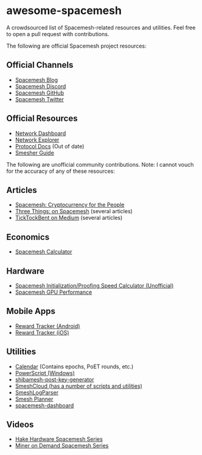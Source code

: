 # awesome-spacemesh
A crowdsourced list of Spacemesh-related resources and utilities. Feel free to open a pull request with contributions.

The following are official Spacemesh project resources:

## Official Channels
- [Spacemesh Blog](https://spacemesh.io/blog)
- [Spacemesh Discord](https://chat.spacemesh.io/)
- [Spacemesh GitHub](https://github.com/spacemeshos/)
- [Spacemesh Twitter](https://twitter.com/teamspacemesh)

## Official Resources
- [Network Dashboard](https://dash.spacemesh.io/)
- [Network Explorer](https://explorer.spacemesh.io/overview)
- [Protocol Docs](https://github.com/spacemeshos/platform-docs/blob/main/docs/protocol/overview.md) (Out of date)
- [Smesher Guide](https://github.com/spacemeshos/wiki/wiki/Smesher-Guide)

The following are unofficial community contributions. Note: I cannot vouch for the accuracy of any of these resources:

## Articles
- [Spacemesh: Cryptocurrency for the People](https://blog.fabioiotti.com/posts/spacemesh-cryptocurrency-for-the-people/)
- [Three Things: on Spacemesh](https://rettig.substack.com/t/spacemesh) (several articles)
- [TickTockBent on Medium](https://medium.com/@benttick) (several articles)

## Economics
- [Spacemesh Calculator](https://www.spacemeshcalculator.com/)

## Hardware
- [Spacemesh Initialization/Proofing Speed Calculator (Unofficial)](https://docs.google.com/spreadsheets/d/1X_E7H9EFdLoEZ8IHwm1ApcnlZ6VtBCWwSMOJIw2rytI/edit#gid=822058896)
- [Spacemesh GPU Performance](https://cdn.discordapp.com/attachments/1128603421021327511/1135452525676474428/update_20230731_Spacemesh_GPU_Performance_.png)

## Mobile Apps
- [Reward Tracker (Android)](https://play.google.com/store/apps/details?id=io.swarmbit.spacemesh_reward_tracker)
- [Reward Tracker (iOS)](https://apps.apple.com/pt/app/spacemesh-reward-tracker/id6463492791)

## Utilities
- [Calendar](https://calendar.google.com/calendar/embed?src=8895d862c4a9ac22c8da2dafd9c618cd47e5c2d22905f920b1231a3b02aacd62%40group.calendar.google.com) (Contains epochs, PoET rounds, etc.)
- [PowerScript (Windows)](https://github.com/xeliuqa/PowerScript)
- [shibamesh-post-key-generator](https://github.com/DogeMonster/shibamesh-post-key-generator)
- [SmeshCloud (has a number of scripts and utilities)](https://github.com/smeshcloud)
- [SmeshLogParser](https://github.com/Dumraden/SmeshLogParser)
- [Smesh Planner](https://mango-island-076ed581e.3.azurestaticapps.net/)
- [spacemesh-dashboard](https://github.com/BlackBlocks-io/spacemesh-dashboard)

## Videos
- [Hake Hardware Spacemesh Series](https://www.youtube.com/playlist?list=PLVZMcKC69GpyzYjQld8xv5ZpdePfyFMUm)
- [Miner on Demand Spacemesh Series](https://www.youtube.com/watch?v=9MBsPtKA3lQ&list=PLqcaCh7k-bmUNu1eEic2VbYe-QW7sCWlb)
